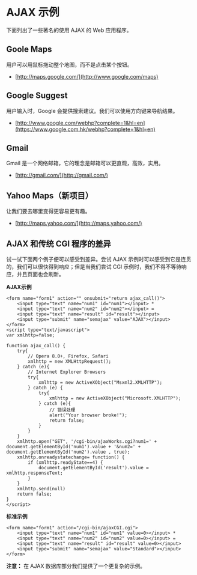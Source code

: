 # AJAX 示例

下面列出了一些著名的使用 AJAX 的 Web 应用程序。

## Goole Maps

用户可以用鼠标拖动整个地图，而不是点击某个按钮。

- [http://maps.google.com/](http://www.google.com/maps)

## Google Suggest

用户输入时，Google 会提供搜索建议。我们可以使用方向键来导航结果。

- [http://www.google.com/webhp?complete=1&hl=en](https://www.google.com.hk/webhp?complete=1&hl=en)

## Gmail

Gmail 是一个网络邮箱，它的理念是邮箱可以更直观，高效，实用。

- [http://gmail.com/](http://gmail.com/)

## Yahoo Maps（新项目）

让我们要去哪里变得更容易更有趣。

- [http://maps.yahoo.com/](http://maps.yahoo.com/)

## AJAX 和传统 CGI 程序的差异

试一试下面两个例子便可以感受到差异。尝试 AJAX 示例时可以感受到它是连贯的，我们可以很快得到响应；但是当我们尝试 CGI 示例时，我们不得不等待响应，并且页面也会刷新。

__AJAX示例__

```
<form name="form1" action="" onsubmit="return ajax_call()">
	<input type="text" name="num1" id="num1"></input> *
	<input type="text" name="num2" id="num2"></input> = 
	<input type="text" name="result" id="result"></input>
	<input type="submit" name="semajax" value="AJAX"></input>
</form>
<script type="text/javascript">
var xmlhttp=false;

function ajax_call() {
	try{
		// Opera 8.0+, Firefox, Safari
		xmlhttp = new XMLHttpRequest();
	} catch (e){
		// Internet Explorer Browsers
		try{
			xmlhttp = new ActiveXObject("Msxml2.XMLHTTP");
		} catch (e) {
			try{
				xmlhttp = new ActiveXObject("Microsoft.XMLHTTP");
			} catch (e){
				// 错误处理
				alert("Your browser broke!");
				return false;
			}
		}
	}
	xmlhttp.open("GET", '/cgi-bin/ajaxWorks.cgi?num1=' + document.getElementById('num1').value + '&num2=' + document.getElementById('num2').value , true);
	xmlhttp.onreadystatechange= function() {
		if (xmlhttp.readyState==4) {
			document.getElementById('result').value = xmlhttp.responseText;
		}
	}
	xmlhttp.send(null)
	return false;
}
</script>
```

__标准示例__

```
<form name="form1" action="/cgi-bin/ajaxCGI.cgi">
	<input type="text" name="num1" id="num1" value=0></input> *
	<input type="text" name="num2" id="num2" value=0></input> =
	<input type="text" name="result" id="result" value=0></input>
	<input type="submit" name="semajax" value="Standard"></input>
</form>
```

__注意：__ 在 AJAX 数据库部分我们提供了一个更复杂的示例。